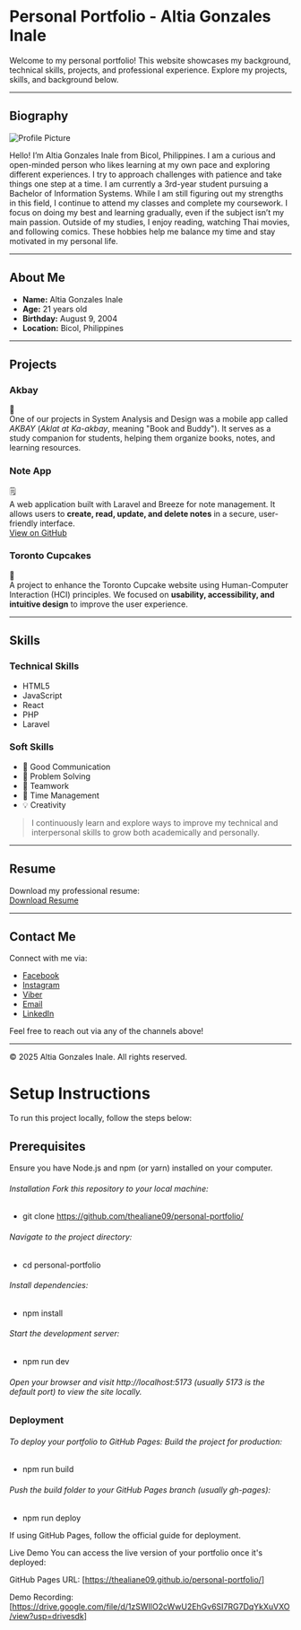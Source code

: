 # Personal Portfolio - Altia Gonzales Inale

Welcome to my personal portfolio! This website showcases my background, technical skills, projects, and professional experience. Explore my projects, skills, and background below.

---

## Biography

![Profile Picture](./assets/Head.jpg)

Hello! I’m Altia Gonzales Inale from Bicol, Philippines. I am a curious and open-minded person who likes learning at my own pace and exploring different experiences. I try to approach challenges with patience and take things one step at a time.  I am currently a 3rd-year student pursuing a Bachelor of Information Systems. While I am still figuring out my strengths in this field, I continue to attend my classes and complete my coursework. I focus on doing my best and learning gradually, even if the subject isn’t my main passion. Outside of my studies, I enjoy reading, watching Thai movies, and following comics. These hobbies help me balance my time and stay motivated in my personal life.

---

## About Me

- **Name:** Altia Gonzales Inale  
- **Age:**  21 years old  
- **Birthday:** August 9, 2004  
- **Location:** Bicol, Philippines  

---

## Projects

### Akbay
📖  
One of our projects in System Analysis and Design was a mobile app called *AKBAY* (*Aklat at Ka-akbay*, meaning "Book and Buddy"). It serves as a study companion for students, helping them organize books, notes, and learning resources.  

### Note App
🗒  
A web application built with Laravel and Breeze for note management. It allows users to **create, read, update, and delete notes** in a secure, user-friendly interface.  
[View on GitHub](https://github.com/MarkJasonPatron/note-app)

### Toronto Cupcakes
🧁  
A project to enhance the Toronto Cupcake website using Human-Computer Interaction (HCI) principles. We focused on **usability, accessibility, and intuitive design** to improve the user experience.

---

## Skills

### Technical Skills
- HTML5
- JavaScript
- React
- PHP
- Laravel

### Soft Skills
- 🤝 Good Communication
- 🧠 Problem Solving
- 👥 Teamwork
- 🎯 Time Management
- 💡 Creativity

> I continuously learn and explore ways to improve my technical and interpersonal skills to grow both academically and personally.

---

## Resume

Download my professional resume:  
[Download Resume](./resume.pdf)

---

## Contact Me

Connect with me via:

- [Facebook](https://www.facebook.com/thea.liane.gonzales.inale)  
- [Instagram](https://www.instagram.com/sisthea_inale)  
- [Viber](viber://chat?number=09926301295)  
- [Email](mailto:inalealtia15@gmail.com)  
- [LinkedIn](https://www.linkedin.com/in/altia-inale-723461289/)

Feel free to reach out via any of the channels above!

---

© 2025 Altia Gonzales Inale. All rights reserved.

# Setup Instructions
To run this project locally, follow the steps below:

 ## Prerequisites

Ensure you have Node.js and npm (or yarn) installed on your computer.
###### Installation Fork this repository to your local machine:
- git clone https://github.com/thealiane09/personal-portfolio/

###### Navigate to the project directory:
- cd personal-portfolio

###### Install dependencies:
- npm install

###### Start the development server:
- npm run dev

###### Open your browser and visit http://localhost:5173 (usually 5173 is the default port) to view the site locally.

### Deployment

###### To deploy your portfolio to GitHub Pages: Build the project for production:
- npm run build

###### Push the build folder to your GitHub Pages branch (usually gh-pages):
- npm run deploy

If using GitHub Pages, follow the official guide for deployment.


Live Demo
You can access the live version of your portfolio once it's deployed:

GitHub Pages URL:
[https://thealiane09.github.io/personal-portfolio/]<br>

Demo Recording:
[https://drive.google.com/file/d/1zSWIlO2cWwU2EhGv6SI7RG7DqYkXuVXO/view?usp=drivesdk]
